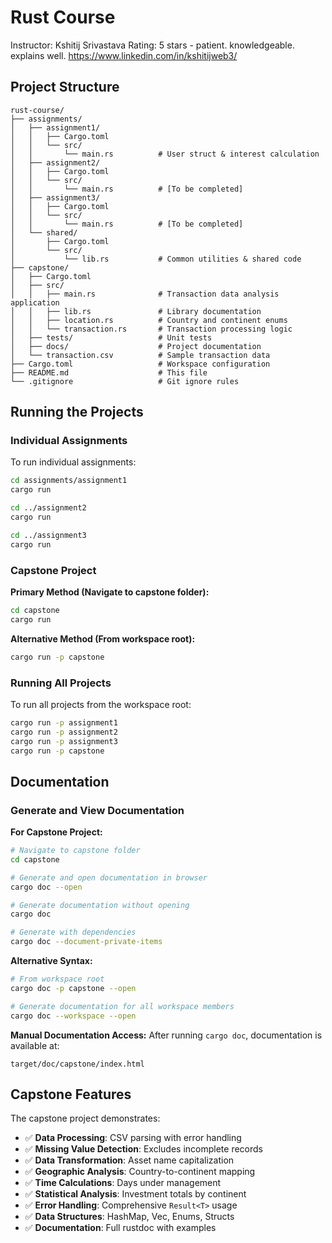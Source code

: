 # Rust Course

Instructor: Kshitij Srivastava
Rating: 5 stars - patient. knowledgeable. explains well.
https://www.linkedin.com/in/kshitijweb3/

## Project Structure

```
rust-course/
├── assignments/
│   ├── assignment1/
│   │   ├── Cargo.toml
│   │   └── src/
│   │       └── main.rs          # User struct & interest calculation
│   ├── assignment2/
│   │   ├── Cargo.toml
│   │   └── src/
│   │       └── main.rs          # [To be completed]
│   ├── assignment3/
│   │   ├── Cargo.toml
│   │   └── src/
│   │       └── main.rs          # [To be completed]
│   └── shared/
│       ├── Cargo.toml
│       └── src/
│           └── lib.rs           # Common utilities & shared code
├── capstone/
│   ├── Cargo.toml
│   ├── src/
│   │   ├── main.rs              # Transaction data analysis application
│   │   ├── lib.rs               # Library documentation
│   │   ├── location.rs          # Country and continent enums
│   │   └── transaction.rs       # Transaction processing logic
│   ├── tests/                   # Unit tests
│   ├── docs/                    # Project documentation
│   └── transaction.csv          # Sample transaction data
├── Cargo.toml                   # Workspace configuration
├── README.md                    # This file
└── .gitignore                   # Git ignore rules
```

## Running the Projects

### Individual Assignments

To run individual assignments:

```bash
cd assignments/assignment1
cargo run

cd ../assignment2
cargo run

cd ../assignment3
cargo run
```

### Capstone Project

**Primary Method (Navigate to capstone folder):**

```bash
cd capstone
cargo run
```

**Alternative Method (From workspace root):**

```bash
cargo run -p capstone
```

### Running All Projects

To run all projects from the workspace root:

```bash
cargo run -p assignment1
cargo run -p assignment2
cargo run -p assignment3
cargo run -p capstone
```

## Documentation

### Generate and View Documentation

**For Capstone Project:**

```bash
# Navigate to capstone folder
cd capstone

# Generate and open documentation in browser
cargo doc --open

# Generate documentation without opening
cargo doc

# Generate with dependencies
cargo doc --document-private-items
```

**Alternative Syntax:**

```bash
# From workspace root
cargo doc -p capstone --open

# Generate documentation for all workspace members
cargo doc --workspace --open
```

**Manual Documentation Access:**
After running `cargo doc`, documentation is available at:

```
target/doc/capstone/index.html
```

## Capstone Features

The capstone project demonstrates:

- ✅ **Data Processing**: CSV parsing with error handling
- ✅ **Missing Value Detection**: Excludes incomplete records
- ✅ **Data Transformation**: Asset name capitalization
- ✅ **Geographic Analysis**: Country-to-continent mapping
- ✅ **Time Calculations**: Days under management
- ✅ **Statistical Analysis**: Investment totals by continent
- ✅ **Error Handling**: Comprehensive `Result<T>` usage
- ✅ **Data Structures**: HashMap, Vec, Enums, Structs
- ✅ **Documentation**: Full rustdoc with examples
